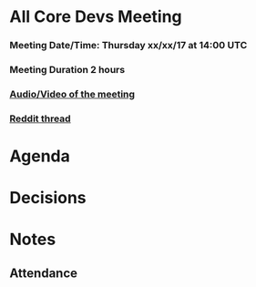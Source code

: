 # All Core Devs Meeting #

### Meeting Date/Time: Thursday xx/xx/17 at 14:00 UTC

### Meeting Duration 2 hours

### [Audio/Video of the meeting]()

### [Reddit thread]()

# Agenda


# Decisions


# Notes


## Attendance
